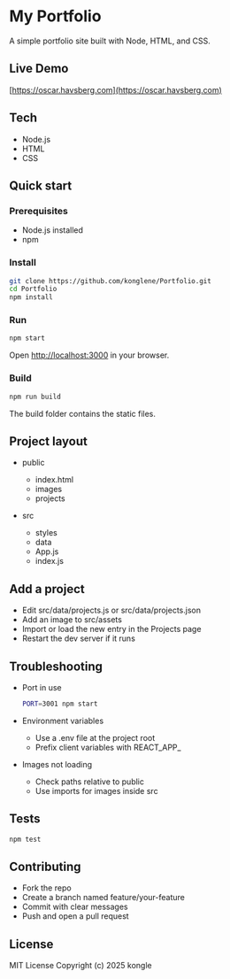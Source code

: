 # My Portfolio

A simple portfolio site built with Node, HTML, and CSS.

## Live Demo

[https://oscar.havsberg.com](https://oscar.havsberg.com)

## Tech

* Node.js
* HTML
* CSS

## Quick start

### Prerequisites

* Node.js installed
* npm

### Install

```bash
git clone https://github.com/konglene/Portfolio.git
cd Portfolio
npm install
```

### Run

```bash
npm start
```

Open [http://localhost:3000](http://localhost:3000) in your browser.

### Build


```bash
npm run build
```

The build folder contains the static files.

## Project layout

* public

  * index.html
  * images
  * projects
* src
  * styles
  * data
  * App.js
  * index.js

## Add a project

* Edit src/data/projects.js or src/data/projects.json
* Add an image to src/assets
* Import or load the new entry in the Projects page
* Restart the dev server if it runs


## Troubleshooting

* Port in use

  ```bash
  PORT=3001 npm start
  ```
* Environment variables

  * Use a .env file at the project root
  * Prefix client variables with REACT\_APP\_
* Images not loading

  * Check paths relative to public
  * Use imports for images inside src

## Tests

```bash
npm test
```

## Contributing

* Fork the repo
* Create a branch named feature/your-feature
* Commit with clear messages
* Push and open a pull request

## License

MIT License
Copyright (c) 2025 kongle